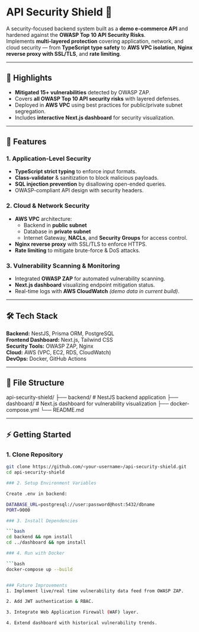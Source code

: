 # API Security Shield 🔐

A security-focused backend system built as a **demo e-commerce API** and hardened against the **OWASP Top 10 API Security Risks**.  
Implements **multi-layered protection** covering application, network, and cloud security — from **TypeScript type safety** to **AWS VPC isolation**, **Nginx reverse proxy with SSL/TLS**, and **rate limiting**.

---

## 📌 Highlights
- **Mitigated 15+ vulnerabilities** detected by OWASP ZAP.
- Covers **all OWASP Top 10 API security risks** with layered defenses.
- Deployed in **AWS VPC** using best practices for public/private subnet segregation.
- Includes **interactive Next.js dashboard** for security visualization.

---

## 🚀 Features

### **1. Application-Level Security**
- **TypeScript strict typing** to enforce input formats.
- **Class-validator** & sanitization to block malicious payloads.
- **SQL injection prevention** by disallowing open-ended queries.
- OWASP-compliant API design with security headers.

### **2. Cloud & Network Security**
- **AWS VPC** architecture:
  - Backend in **public subnet**
  - Database in **private subnet**
  - Internet Gateway, **NACLs**, and **Security Groups** for access control.
- **Nginx reverse proxy** with SSL/TLS to enforce HTTPS.
- **Rate limiting** to mitigate brute-force & DoS attacks.

### **3. Vulnerability Scanning & Monitoring**
- Integrated **OWASP ZAP** for automated vulnerability scanning.
- **Next.js dashboard** visualizing endpoint mitigation status.
- Real-time logs with **AWS CloudWatch** *(demo data in current build)*.

---

## 🛠 Tech Stack
**Backend:** NestJS, Prisma ORM, PostgreSQL  
**Frontend Dashboard:** Next.js, Tailwind CSS  
**Security Tools:** OWASP ZAP, Nginx  
**Cloud:** AWS (VPC, EC2, RDS, CloudWatch)  
**DevOps:** Docker, GitHub Actions

---

## 📂 File Structure
api-security-shield/
├── backend/ # NestJS backend application
├── dashboard/ # Next.js dashboard for vulnerability visualization
├── docker-compose.yml
└── README.md


---

## ⚡ Getting Started

### 1. Clone Repository
```bash
git clone https://github.com/<your-username>/api-security-shield.git
cd api-security-shield

### 2. Setup Environment Variables

Create .env in backend:

DATABASE_URL=postgresql://user:password@host:5432/dbname
PORT=9000

### 3. Install Dependencies 

```bash
cd backend && npm install
cd ../dashboard && npm install

### 4. Run with Docker

```bash
docker-compose up --build


### Future Improvements
1. Implement live/real time vulnerability data feed from OWASP ZAP.

2. Add JWT authentication & RBAC.

3. Integrate Web Application Firewall (WAF) layer.

4. Extend dashboard with historical vulnerability trends.
